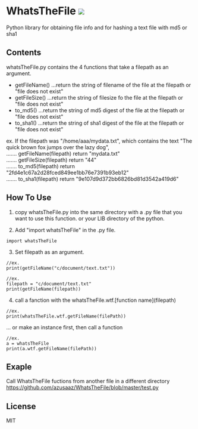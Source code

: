 # WhatsTheFile  <img src="https://travis-ci.org/azusaaz/WhatsTheFile.svg?branch=test3"></a>
Python library for obtaining file info and for hashing a text file with md5 or sha1


## Contents
whatsTheFile.py contains the 4 functions that take a filepath as an argument.   
- getFileName()  ...return the string of filename of the file at the filepath or "file does not exist"    
- getFileSize()  ...return the string of filesize fo the file at the filepath or "file does not exist"     
- to_md5()       ...return the string of md5 digest of the file at the filepath or "file does not exist"    
- to_sha1()      ...return the string of sha1 digest of the file at the filepath or "file does not exist"  

ex. If the filepath was "/home/aaa/mydata.txt", which contains the text "The quick brown fox jumps over the lazy dog",  
  ....... getFileName(filepath) return "mydata.txt"  
  ....... getFileSize(filepath) return "44"  
  ....... to_md5(filepath)   return "2fd4e1c67a2d28fced849ee1bb76e7391b93eb12"  
  ....... to_sha1(filepath) return "9e107d9d372bb6826bd81d3542a419d6"  

## How To Use
1. copy whatsTheFile.py into the same directory with a .py file that you want to use this function.
or your LIB directory of the python.

2. Add "import whatsTheFile" in the .py file.

```
import whatsTheFile
```

3. Set filepath as an argument. 
```
//ex. 
print(getFileName("c/document/text.txt"))
```
```
//ex. 
filepath = "c/document/text.txt"
print(getFileName(filepath))   
```
4. call a fanction with the whatsTheFile.wtf.\[function name\](filepath)   
```
//ex. 
print(whatsTheFile.wtf.getFileName(filePath))   
```

... or make an instance first, then call a function   
```
//ex.
a = whatsTheFile  
print(a.wtf.getFileName(filePath))  
```
## Exaple
Call WhatsTheFile fuctions from another file in a different directory   
https://github.com/azusaaz/WhatsTheFile/blob/master/test.py
## License

MIT


